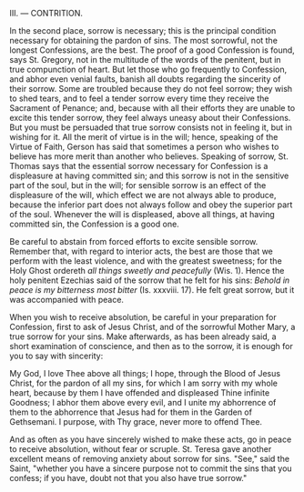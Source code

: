 
III\. — CONTRITION.

In the second place, sorrow is necessary; this is the principal condition necessary for obtaining the pardon of sins. The most sorrowful, not the longest Confessions, are the best. The proof of a good Confession is found, says St. Gregory, not in the multitude of the words of the penitent, but in true compunction of heart. But let those who go frequently to Confession, and abhor even venial faults, banish all doubts regarding the sincerity of their sorrow. Some are troubled because they do not feel sorrow; they wish to shed tears, and to feel a tender sorrow every time they receive the Sacrament of Penance; and, because with all their efforts they are unable to excite this tender sorrow, they feel always uneasy about their Confessions. But you must be persuaded that true sorrow consists not in feeling it, but in wishing for it. All the merit of virtue is in the will; hence, speaking of the Virtue of Faith, Gerson has said that sometimes a person who wishes to believe has more merit than another who believes. Speaking of sorrow, St. Thomas says that the essential sorrow necessary for Confession is a displeasure at having committed sin; and this sorrow is not in the sensitive part of the soul, but in the will; for sensible sorrow is an effect of the displeasure of the will, which effect we are not always able to produce, because the inferior part does not always follow and obey the superior part of the soul. Whenever the will is displeased, above all things, at having committed sin, the Confession is a good one.

Be careful to abstain from forced efforts to excite sensible sorrow. Remember that, with regard to interior acts, the best are those that we perform with the least violence, and with the greatest sweetness; for the Holy Ghost ordereth *all things sweetly and peacefully* (Wis. 1). Hence the holy penitent Ezechias said of the sorrow that he felt for his sins: *Behold in peace is my bitterness most bitter* (Is. xxxviii. 17). He felt great sorrow, but it was accompanied with peace.

When you wish to receive absolution, be careful in your preparation for Confession, first to ask of Jesus Christ, and of the sorrowful Mother Mary, a true sorrow for your sins. Make afterwards, as has been already said, a short examination of conscience, and then as to the sorrow, it is enough for you to say with sincerity:

My God, I love Thee above all things; I hope, through the Blood of Jesus Christ, for the pardon of all my sins, for which I am sorry with my whole heart, because by them I have offended and displeased Thine infinite Goodness; I abhor them above every evil, and I unite my abhorrence of them to the abhorrence that Jesus had for them in the Garden of Gethsemani. I purpose, with Thy grace, never more to offend Thee.

And as often as you have sincerely wished to make these acts, go in peace to receive absolution, without fear or scruple. St. Teresa gave another excellent means of removing anxiety about sorrow for sins. \"See,\" said the Saint, \"whether you have a sincere purpose not to commit the sins that you confess; if you have, doubt not that you also have true sorrow.\"

